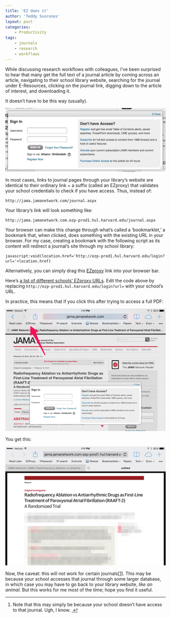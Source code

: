 ```yaml
---
title: 'EZ does it'
author: 'Teddy Svoronos'
layout: post
categories:
    - Productivity
tags:
    - journals
    - research
    - workflows
---
```


<p>While discussing research workflows with colleagues, I&#8217;ve been surprised to hear that many get the full text of a journal article by coming across an article, navigating to their school library website, searching for the journal under E-Resources, clicking on the journal link, digging down to the article of interest, and downloading it.</p>

<p>It doesn&#8217;t have to be this way (usually).</p>

![(Almost) never again.](/assets/img/2014-08-no-access.jpeg)

<p>In most cases, links to journal pages through your library&#8217;s website are identical to their ordinary link + a suffix (called an EZproxy) that validates your school credentials to check if you have access. Thus, instead of:</p>

```
http://jama.jamanetwork.com/journal.aspx
```

<p>Your library&#8217;s link will look something like:</p>

```
http://jama.jamanetwork.com.ezp-prod1.hul.harvard.edu/journal.aspx
```

<p>Your browser can make this change through what&#8217;s called a &#8216;bookmarklet,&#8217; a bookmark that, when clicked, does something with the existing URL in your browser. For my case, creating a bookmark with the following script as its content will redirect a journal&#8217;s site through my school library:</p>

```
javascript:void(location.href='http://ezp-prod1.hul.harvard.edu/login?url='+location.href)
```

<p>Alternatively, you can simply drag this <a href="javascript:void(location.href='http://ezp-prod1.hul.harvard.edu/login?url='+location.href)">EZproxy</a> link into your browser bar.</p>

<p>Here&#8217;s <a href="http://ezproxy-db.appspot.com/">a list of different schools&#8217; EZproxy URLs</a>. Edit the code above by replacing <code>http://ezp-prod1.hul.harvard.edu/login?url=</code> with your school&#8217;s URL.</p>

<p>In practice, this means that if you click this after trying to access a full PDF:</p>

![](/assets/img/2014-08-before.jpeg)

<p>You get this:</p>

![](/assets/img/2014-08-after.jpeg)

<p>Now, the caveat: this will not work for certain journals<a href="#fn:1" id="fnref:1" title="see footnote" class="footnote">[1]</a>. This may be because your school accesses that journal through some larger database, in which case you may have to go back to your library website, <em>like an animal</em>. But this works for me most of the time; hope you find it useful.</p>

<div class="footnotes">
<hr />
<ol>

<li id="fn:1">
<p>Note that this may simply be because your school doesn&#8217;t have access to that journal. Ugh, I know. <a href="#fnref:1" title="return to article" class="reversefootnote">&#160;&#8617;</a></p>
</li>

</ol>
</div>